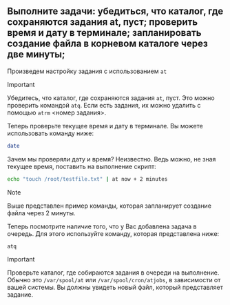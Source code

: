 ## Выполните задачи: убедиться, что каталог, где сохраняются задания at, пуст; проверить время и дату в терминале; запланировать создание файла в корневом каталоге через две минуты; 

Произведем настройку задания с использованием `at`

> [!IMPORTANT]
> Убедитесь, что каталог, где сохраняются задания `at`, пуст. 
> Это можно проверить командой `atq`.
> Если есть задания, их можно удалить с помощью `atrm` <номер задания>.

Теперь проверьте текущее время и дату в терминале. Вы можете использовать команду ниже: 

```bash
date
```

Зачем мы проверяли дату и время? Неизвестно. Ведь можно, не зная текущее время, поставить на выполнение скрипт: 

```bash
echo "touch /root/testfile.txt" | at now + 2 minutes
```

> [!NOTE]
> Выше представлен пример команды, которая запланирует создание файла через 2 минуты.

Теперь посмотрите наличие того, что у Вас добавлена задача в очередь. Для этого используйте команду, которая представлена ниже: 

```bash
atq
```

> [!IMPORTANT]
> Проверьте каталог, где собираются задания в очереди на выполнение. 
> Обычно это `/var/spool/at` или `/var/spool/cron/atjobs`, в зависимости от вашей системы.
> Вы должны увидеть новый файл, который представляет задание.
